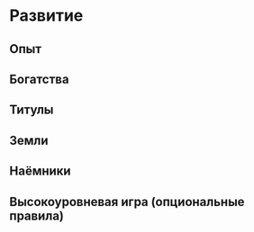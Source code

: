 # Развитие

## Опыт

## Богатства

## Титулы

## Земли

## Наёмники

## Высокоуровневая игра (опциональные правила)
